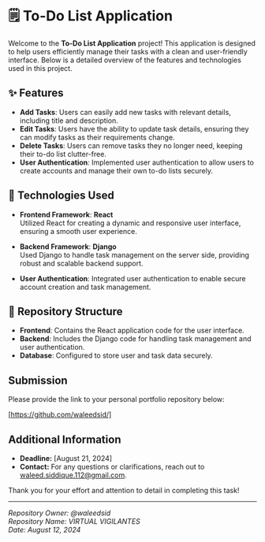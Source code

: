 # 🗒️ **To-Do List Application**

Welcome to the **To-Do List Application** project! This application is designed to help users efficiently manage their tasks with a clean and user-friendly interface. Below is a detailed overview of the features and technologies used in this project.

## ✨ **Features**

- **Add Tasks**: Users can easily add new tasks with relevant details, including title and description.
- **Edit Tasks**: Users have the ability to update task details, ensuring they can modify tasks as their requirements change.
- **Delete Tasks**: Users can remove tasks they no longer need, keeping their to-do list clutter-free.
- **User Authentication**: Implemented user authentication to allow users to create accounts and manage their own to-do lists securely.

## 🔧 **Technologies Used**

- **Frontend Framework**: **React**  
  Utilized React for creating a dynamic and responsive user interface, ensuring a smooth user experience.

- **Backend Framework**: **Django**  
  Used Django to handle task management on the server side, providing robust and scalable backend support.

- **User Authentication**: Integrated user authentication to enable secure account creation and task management.

## 📂 **Repository Structure**

- **Frontend**: Contains the React application code for the user interface.
- **Backend**: Includes the Django code for handling task management and user authentication.
- **Database**: Configured to store user and task data securely.

## Submission

Please provide the link to your personal portfolio repository below:

[https://github.com/waleedsid/]

## Additional Information

- **Deadline:** [August 21, 2024]
- **Contact:** For any questions or clarifications, reach out to waleed.siddique.112@gmail.com.

Thank you for your effort and attention to detail in completing this task!

---

*Repository Owner: @waleedsid*  
*Repository Name: VIRTUAL VIGILANTES*  
*Date: August 12, 2024*

